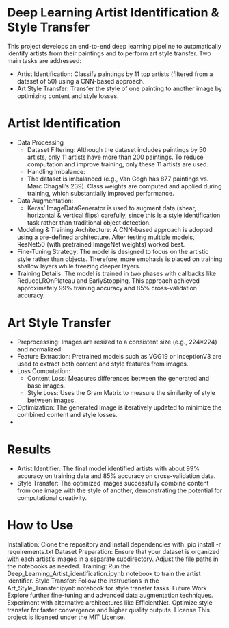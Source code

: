 # Deep Learning Artist Identification & Style Transfer
This project develops an end-to-end deep learning pipeline to automatically identify artists from their paintings and to perform art style transfer. Two main tasks are addressed:

- Artist Identification: Classify paintings by 11 top artists (filtered from a dataset of 50) using a CNN-based approach.
- Art Style Transfer: Transfer the style of one painting to another image by optimizing content and style losses.

# Artist Identification
- Data Processing
    - Dataset Filtering: Although the dataset includes paintings by 50 artists, only 11 artists have more than 200 paintings. To reduce computation and improve training, only these 11 artists are used.
    - Handling Imbalance:
    - The dataset is imbalanced (e.g., Van Gogh has 877 paintings vs. Marc Chagall’s 239). Class weights are computed and applied during training, which substantially improved performance.
- Data Augmentation:
  - Keras’ ImageDataGenerator is used to augment data (shear, horizontal & vertical flips) carefully, since this is a style identification task rather than traditional object detection.
- Modeling & Training
  Architecture: A CNN-based approach is adopted using a pre-defined architecture. After testing multiple models, ResNet50 (with pretrained ImageNet weights) worked best.
- Fine-Tuning Strategy: The model is designed to focus on the artistic style rather than objects. Therefore, more emphasis is placed on training shallow layers while freezing deeper layers.
- Training Details: The model is trained in two phases with callbacks like ReduceLROnPlateau and EarlyStopping. This approach achieved approximately 99% training accuracy and 85% cross-validation accuracy.

# Art Style Transfer
- Preprocessing: Images are resized to a consistent size (e.g., 224×224) and normalized.
- Feature Extraction: Pretrained models such as VGG19 or InceptionV3 are used to extract both content and style features from images.
- Loss Computation:
  - Content Loss: Measures differences between the generated and base images.
  - Style Loss: Uses the Gram Matrix to measure the similarity of style between images.
- Optimization: The generated image is iteratively updated to minimize the combined content and style losses.
-
# Results
- Artist Identifier: The final model identified artists with about 99% accuracy on training data and 85% accuracy on cross-validation data.
- Style Transfer: The optimized images successfully combine content from one image with the style of another, demonstrating the potential for computational creativity.

# How to Use
Installation:
Clone the repository and install dependencies with:
pip install -r requirements.txt
Dataset Preparation:
Ensure that your dataset is organized with each artist’s images in a separate subdirectory. Adjust the file paths in the notebooks as needed.
Training:
Run the Deep_Learning_Artist_identification.ipynb notebook to train the artist identifier.
Style Transfer:
Follow the instructions in the Art_Style_Transfer.ipynb notebook for style transfer tasks.
Future Work
Explore further fine-tuning and advanced data augmentation techniques.
Experiment with alternative architectures like EfficientNet.
Optimize style transfer for faster convergence and higher quality outputs.
License
This project is licensed under the MIT License.

